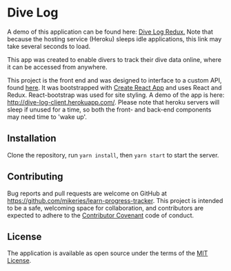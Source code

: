 
# Dive Log

A demo of this application can be found here: [Dive Log Redux.](http://dive-log-client.herokuapp.com)  Note that because the hosting service (Heroku) sleeps idle applications, this link may take several seconds to load.

This app was created to enable divers to track their dive data online, where it can be accessed from anywhere.

This project is the front end and was designed to interface to a custom API, found [here](https://github.com/mikeries/dive-log-api).  It was bootstrapped with [Create React App](https://github.com/facebookincubator/create-react-app) and uses React and Redux.
React-bootstrap was used for site styling.  A demo of the app is here: http://dive-log-client.herokuapp.com/.  Please note that heroku servers will sleep if unused for a time, so both the front- and back-end components may need time to 'wake up'.

## Installation

Clone the repository, run `yarn install`, then `yarn start` to start the server.

## Contributing

Bug reports and pull requests are welcome on GitHub at https://github.com/mikeries/learn-progress-tracker. This project is intended to be a safe, welcoming space for collaboration, and contributors are expected to adhere to the [Contributor Covenant](http://contributor-covenant.org) code of conduct.


## License

The application is available as open source under the terms of the [MIT License](http://opensource.org/licenses/MIT).
